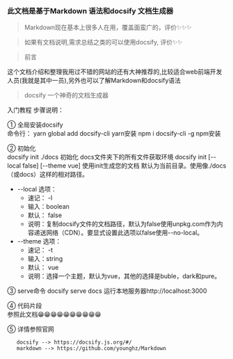 ###  此文档是基于Markdown  语法和docsify 文档生成器
>   Markdown现在基本上很多人在用，覆盖面蛮广的，评价✨✨✨

>  如果有文档说明,需求总结之类的可以使用docsify, 评价✨✨

> 前言

这个文档介绍和整理我用过不错的网站的还有大神推荐的,比较适合web前端开发人员(我就是其中一员),另外也可以了解Markdown和docsify语法

> docsify
  一个神奇的文档生成器


 入门教程
  步骤说明：



①  全局安装docsify  
    命令行： yarn global add docsify-cli   yarn安装
                    npm i docsify-cli -g  npm安装

②   初始化  
         docsify init ./docs    初始化 docs文件夹下的所有文件获取环境
        docsify init <path> [--local false] [--theme vue]  使用init生成您的文档
        <path>默认为当前目录。使用像./docs（或docs）这样的相对路径。

* --local 选项：
    * 速记： -l
    * 输入：boolean
    * 默认： false
    * 说明：复制docsify文件的文档路径，默认为false使用unpkg.com作为内容递送网络（CDN）。要显式设置此选项以false使用--no-local。
* --theme 选项：
    * 速记： -t
    * 输入：string
    * 默认： vue
    * 说明：选择一个主题，默认为vue，其他的选择是buble，dark和pure。

③   serve命令
        docsify serve docs     运行本地服务器http://localhost:3000

④   代码片段  
        参照此文档😁😁😁😁😁😁😁😁😁😁

⑤   详情参照官网

       docsify --> https://docsify.js.org/#/
       markdown --> https://github.com/younghz/Markdown
